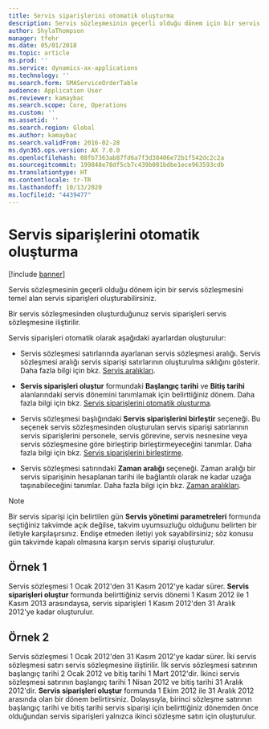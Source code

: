 ```yaml
---
title: Servis siparişlerini otomatik oluşturma
description: Servis sözleşmesinin geçerli olduğu dönem için bir servis sözleşmesini temel alan servis siparişleri oluşturabilirsiniz.
author: ShylaThompson
manager: tfehr
ms.date: 05/01/2018
ms.topic: article
ms.prod: ''
ms.service: dynamics-ax-applications
ms.technology: ''
ms.search.form: SMAServiceOrderTable
audience: Application User
ms.reviewer: kamaybac
ms.search.scope: Core, Operations
ms.custom: ''
ms.assetid: ''
ms.search.region: Global
ms.author: kamaybac
ms.search.validFrom: 2016-02-28
ms.dyn365.ops.version: AX 7.0.0
ms.openlocfilehash: 08fb7363ab87fd6a7f3d38406e72b1f542dc2c2a
ms.sourcegitcommit: 199848e78df5cb7c439b001bdbe1ece963593cdb
ms.translationtype: HT
ms.contentlocale: tr-TR
ms.lasthandoff: 10/13/2020
ms.locfileid: "4439477"
---
```

# <a name="automatically-create-service-orders"></a>Servis siparişlerini otomatik oluşturma 

[!include [banner](../includes/banner.md)]


Servis sözleşmesinin geçerli olduğu dönem için bir servis sözleşmesini temel alan servis siparişleri oluşturabilirsiniz.

Bir servis sözleşmesinden oluşturduğunuz servis siparişleri servis sözleşmesine iliştirilir.

Servis siparişleri otomatik olarak aşağıdaki ayarlardan oluşturulur:

  - Servis sözleşmesi satırlarında ayarlanan servis sözleşmesi aralığı. Servis sözleşmesi aralığı servis siparişi satırlarının oluşturulma sıklığını gösterir. Daha fazla bilgi için bkz. [Servis aralıkları](service-intervals.md).

  - **Servis siparişleri oluştur** formundaki **Başlangıç tarihi** ve **Bitiş tarihi** alanlarındaki servis dönemini tanımlamak için belirttiğiniz dönem. Daha fazla bilgi için bkz. [Servis siparişlerini otomatik oluşturma](create-service-orders-automatically.md).

  - Servis sözleşmesi başlığındaki **Servis siparişlerini birleştir** seçeneği. Bu seçenek servis sözleşmesinden oluşturulan servis siparişi satırlarının servis siparişlerini personele, servis görevine, servis nesnesine veya servis sözleşmesine göre birleştirip birleştirmeyeceğini tanımlar. Daha fazla bilgi için bkz. [Servis siparişlerini birleştirme](combine-service-orders.md).

  - Servis sözleşmesi satırındaki **Zaman aralığı** seçeneği. Zaman aralığı bir servis siparişinin hesaplanan tarihi ile bağlantılı olarak ne kadar uzağa taşınabileceğini tanımlar. Daha fazla bilgi için bkz. [Zaman aralıkları](time-windows.md).


> [!NOTE]
> <P>Bir servis siparişi için belirtilen gün <STRONG>Servis yönetimi parametreleri</STRONG> formunda seçtiğiniz takvimde açık değilse, takvim uyumsuzluğu olduğunu belirten bir iletiyle karşılaşırsınız. Endişe etmeden iletiyi yok sayabilirsiniz; söz konusu gün takvimde kapalı olmasına karşın servis siparişi oluşturulur.</P>

## <a name="example-1"></a>Örnek 1

Servis sözleşmesi 1 Ocak 2012'den 31 Kasım 2012'ye kadar sürer. **Servis siparişleri oluştur** formunda belirttiğiniz servis dönemi 1 Kasım 2012 ile 1 Kasım 2013 arasındaysa, servis siparişleri 1 Kasım 2012'den 31 Aralık 2012'ye kadar oluşturulur.

## <a name="example-2"></a>Örnek 2

Servis sözleşmesi 1 Ocak 2012'den 31 Kasım 2012'ye kadar sürer. İki servis sözleşmesi satırı servis sözleşmesine iliştirilir. İlk servis sözleşmesi satırının başlangıç tarihi 2 Ocak 2012 ve bitiş tarihi 1 Mart 2012'dir. İkinci servis sözleşmesi satırının başlangıç tarihi 1 Nisan 2012 ve bitiş tarihi 31 Aralık 2012'dir. **Servis siparişleri oluştur** formunda 1 Ekim 2012 ile 31 Aralık 2012 arasında olan bir dönem belirtirsiniz. Dolayısıyla, birinci sözleşme satırının başlangıç tarihi ve bitiş tarihi servis siparişi için belirttiğiniz dönemden önce olduğundan servis siparişleri yalnızca ikinci sözleşme satırı için oluşturulur.

  


